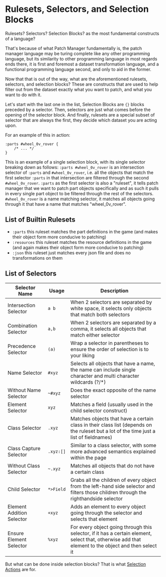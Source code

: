 # Rulesets, Selectors, and Selection Blocks

Rulesets? Selectors? Selection Blocks? as the most fundamental constructs of a language?

That's because of what Patch Manager fundamentally is, the patch manager language may be turing complete like any other
programming language, but its similarity to other programming language in most regards ends there, it is first and
foremost a dataset transformation language, and a functional programming language second, and only to aid in the former.

Now that that is out of the way, what are the aforementioned rulesets, selectors, and selection blocks?
These are constructs that are used to help filter out from the dataset exactly what you want to patch, and what you want to do with it.

Let's start with the last one in the list, Selection Blocks are `{}` blocks preceded by a selector.
Then, selectors are just what comes before the opening of the selector block.
And finally, rulesets are a special subset of selector that are always the first, they decide which dataset you are
acting upon.

For an example of this in action:
```
:parts #wheel_0v_rover {
    /* ... */
}
```

This is an example of a single selection block, with its single selector breaking down as follows:
`:parts #wheel_0v_rover` is an intersection selector of `:parts` and `#wheel_0v_rover`, i.e. all the objects that match
the first selector `:parts` in that intersection are filtered through the second `#wheel_0v_rover`.
`:parts` as the first selector is also a "ruleset", it tells patch manager that we want to patch part objects specifically
and as such it pulls in every single part object to be filtered through the rest of the selectors.
`#wheel_0v_rover` is a name matching selector, it matches all objects going through it that have a name that matches
"wheel_0v_rover".

## List of Builtin Rulesets
- `:parts` this ruleset matches the part definitions in the game (and makes their object form more conducive to patching)
- `:resources` this ruleset matches the resource definitions in the game (and again makes their object form more conducive to patching)
- `:json` this ruleset just matches every json file and does no transformations on them

## List of Selectors

| Selector Name             | Usage     | Description                                                                                                                                         |
|---------------------------|-----------|-----------------------------------------------------------------------------------------------------------------------------------------------------|
| Intersection Selector     | `a b`     | When 2 selectors are separated by white space, it selects only objects that match both selectors                                                    |
| Combination Selector      | `a,b`     | When 2 selectors are separated by a comma, it selects all objects that match either selector                                                        |
| Precedence Selector       | `(a)`     | Wrap a selector in parentheses to ensure the order of selection is to your liking                                                                   |
| Name Selector             | `#xyz`    | Selects all objects that have a name, the name can include single character and multi character wildcards (?/*)                                     |
| Without Name Selector     | `~#xyz`   | Does the exact opposite of the name selector                                                                                                        |
| Element Selector          | `xyz`     | Matches a field (usually used in the child selector construct)                                                                                      |
| Class Selector            | `.xyz`    | Matches objects that have a certain class in their class list (depends on the ruleset but a lot of the time just a list of fieldnames)              |
| Class Capture Selector    | `.xyz:[]` | Similar to a class selector, with some more advanced semantics explained within the [](Class-Capture-Selector.md) page                              |
| Without Class Selector    | `~.xyz`   | Matches all objects that do not have a certain class                                                                                                |
| Child Selector            | `*>Field` | Grabs all the children of every object from the left-hand side selector and filters those children through the righthandside selector               |
| Element Addition Selector | `+xyz`    | Adds an element to every object going through the selector and selects that element                                                                 |
| Ensure Element Selector   | `%xyz`    | For every object going through this selector, if it has a certain element, select that, otherwise add that element to the object and then select it |


But what can be done inside selection blocks? That is what [Selection Actions](Selection-Actions.md) are for.
